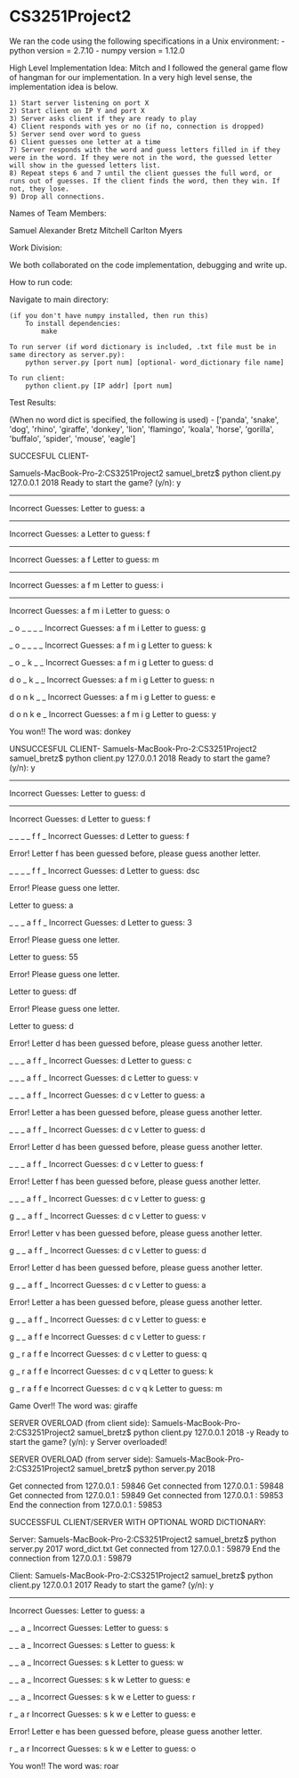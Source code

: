 # CS3251Project2

We ran the code using the following specifications in a Unix environment:
    - python version = 2.7.10
    - numpy version = 1.12.0

High Level Implementation Idea:
	Mitch and I followed the general game flow of hangman for our implementation. In a very high level sense, the implementation idea is below.
	
	1) Start server listening on port X
	2) Start client on IP Y and port X
	3) Server asks client if they are ready to play
	4) Client responds with yes or no (if no, connection is dropped)
	5) Server send over word to guess 
	6) Client guesses one letter at a time
	7) Server responds with the word and guess letters filled in if they were in the word. If they were not in the word, the guessed letter will show in the guessed letters list.
	8) Repeat steps 6 and 7 until the client guesses the full word, or runs out of guesses. If the client finds the word, then they win. If not, they lose.
	9) Drop all connections.

Names of Team Members:

Samuel Alexander Bretz
Mitchell Carlton Myers

Work Division:

We both collaborated on the code implementation, debugging and write up. 

How to run code:

Navigate to main directory:

	(if you don't have numpy installed, then run this)
        To install dependencies:
            make

	To run server (if word dictionary is included, .txt file must be in same directory as server.py):
		python server.py [port num] [optional- word_dictionary file name]
	
	To run client:
		python client.py [IP addr] [port num]
		
Test Results:

(When no word dict is specified, the following is used) -  ['panda', 'snake', 'dog', 'rhino', 'giraffe', 'donkey', 'lion', 'flamingo', 'koala', 'horse',
	             'gorilla', 'buffalo', 'spider', 'mouse', 'eagle']
	
SUCCESFUL CLIENT-

Samuels-MacBook-Pro-2:CS3251Project2 samuel_bretz$ python client.py 127.0.0.1 2018
Ready to start the game? (y/n): y
_ _ _ _ _ _
Incorrect Guesses:
Letter to guess: a


_ _ _ _ _ _
Incorrect Guesses: a
Letter to guess: f


_ _ _ _ _ _
Incorrect Guesses: a f
Letter to guess: m


_ _ _ _ _ _
Incorrect Guesses: a f m
Letter to guess: i


_ _ _ _ _ _
Incorrect Guesses: a f m i
Letter to guess: o


_ o _ _ _ _
Incorrect Guesses: a f m i
Letter to guess: g


_ o _ _ _ _
Incorrect Guesses: a f m i g
Letter to guess: k


_ o _ k _ _
Incorrect Guesses: a f m i g
Letter to guess: d


d o _ k _ _
Incorrect Guesses: a f m i g
Letter to guess: n


d o n k _ _
Incorrect Guesses: a f m i g
Letter to guess: e


d o n k e _
Incorrect Guesses: a f m i g
Letter to guess: y


You won!! The word was: donkey	

UNSUCCESFUL CLIENT-
Samuels-MacBook-Pro-2:CS3251Project2 samuel_bretz$ python client.py 127.0.0.1 2018
Ready to start the game? (y/n): y
_ _ _ _ _ _ _
Incorrect Guesses:
Letter to guess: d


_ _ _ _ _ _ _
Incorrect Guesses: d
Letter to guess: f


_ _ _ _ f f _
Incorrect Guesses: d
Letter to guess: f


Error! Letter f has been guessed before, please guess another letter.

_ _ _ _ f f _
Incorrect Guesses: d
Letter to guess: dsc


Error! Please guess one letter.

Letter to guess: a


_ _ _ a f f _
Incorrect Guesses: d
Letter to guess: 3


Error! Please guess one letter.

Letter to guess: 55


Error! Please guess one letter.

Letter to guess: df


Error! Please guess one letter.

Letter to guess: d


Error! Letter d has been guessed before, please guess another letter.

_ _ _ a f f _
Incorrect Guesses: d
Letter to guess: c


_ _ _ a f f _
Incorrect Guesses: d c
Letter to guess: v


_ _ _ a f f _
Incorrect Guesses: d c v
Letter to guess: a


Error! Letter a has been guessed before, please guess another letter.

_ _ _ a f f _
Incorrect Guesses: d c v
Letter to guess: d


Error! Letter d has been guessed before, please guess another letter.

_ _ _ a f f _
Incorrect Guesses: d c v
Letter to guess: f


Error! Letter f has been guessed before, please guess another letter.

_ _ _ a f f _
Incorrect Guesses: d c v
Letter to guess: g


g _ _ a f f _
Incorrect Guesses: d c v
Letter to guess: v


Error! Letter v has been guessed before, please guess another letter.

g _ _ a f f _
Incorrect Guesses: d c v
Letter to guess: d


Error! Letter d has been guessed before, please guess another letter.

g _ _ a f f _
Incorrect Guesses: d c v
Letter to guess: a


Error! Letter a has been guessed before, please guess another letter.

g _ _ a f f _
Incorrect Guesses: d c v
Letter to guess: e


g _ _ a f f e
Incorrect Guesses: d c v
Letter to guess: r


g _ r a f f e
Incorrect Guesses: d c v
Letter to guess: q


g _ r a f f e
Incorrect Guesses: d c v q
Letter to guess: k


g _ r a f f e
Incorrect Guesses: d c v q k
Letter to guess: m


Game Over!! The word was: giraffe

SERVER OVERLOAD (from client side):
Samuels-MacBook-Pro-2:CS3251Project2 samuel_bretz$ python client.py 127.0.0.1 2018 -y
Ready to start the game? (y/n): y
Server overloaded!

SERVER OVERLOAD (from server side):
Samuels-MacBook-Pro-2:CS3251Project2 samuel_bretz$ python server.py 2018

Get connected from 127.0.0.1 : 59846
Get connected from 127.0.0.1 : 59848
Get connected from 127.0.0.1 : 59849
Get connected from 127.0.0.1 : 59853
End the connection from 127.0.0.1 : 59853

SUCCESSFUL CLIENT/SERVER WITH OPTIONAL WORD DICTIONARY:

Server:
Samuels-MacBook-Pro-2:CS3251Project2 samuel_bretz$ python server.py 2017 word_dict.txt
Get connected from 127.0.0.1 : 59879
End the connection from 127.0.0.1 : 59879

Client:
Samuels-MacBook-Pro-2:CS3251Project2 samuel_bretz$ python client.py 127.0.0.1 2017
Ready to start the game? (y/n): y
_ _ _ _
Incorrect Guesses:
Letter to guess: a


_ _ a _
Incorrect Guesses:
Letter to guess: s


_ _ a _
Incorrect Guesses: s
Letter to guess: k


_ _ a _
Incorrect Guesses: s k
Letter to guess: w


_ _ a _
Incorrect Guesses: s k w
Letter to guess: e


_ _ a _
Incorrect Guesses: s k w e
Letter to guess: r


r _ a r
Incorrect Guesses: s k w e
Letter to guess: e


Error! Letter e has been guessed before, please guess another letter.

r _ a r
Incorrect Guesses: s k w e
Letter to guess: o


You won!! The word was: roar




		
	
